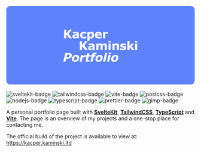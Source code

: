 ![readme-banner](./local/portfolio%20gh%20banner.png)

![sveltekit-badge](https://img.shields.io/badge/SvelteKit-FF3E00?style=for-the-badge&logo=Svelte&logoColor=white)
![tailwindcss-badge](https://img.shields.io/badge/Tailwind_CSS-38B2AC?style=for-the-badge&logo=tailwind-css&logoColor=white)
![vite-badge](https://img.shields.io/badge/Vite-B73BFE?style=for-the-badge&logo=vite&logoColor=FFD62E)
![postcss-badge](https://img.shields.io/badge/postcss-DD3A0A?style=for-the-badge&logo=postcss&logoColor=white)
![nodejs-badge](https://img.shields.io/badge/Node%20js-339933?style=for-the-badge&logo=nodedotjs&logoColor=white)
![typescript-badge](https://img.shields.io/badge/TypeScript-007ACC?style=for-the-badge&logo=typescript&logoColor=white)
![prettier-badge](https://img.shields.io/badge/prettier-1A2C34?style=for-the-badge&logo=prettier&logoColor=F7BA3E)
![gimp-badge](https://img.shields.io/badge/gimp-5C5543?style=for-the-badge&logo=gimp&logoColor=white)
<br>

A personal portfolio page built with [**SvelteKit**](https://kit.svelte.dev), [**TailwindCSS**](https://tailwindcss.com), [**TypeScript**](https://typescriptlang.org) and [**Vite**](https://vite.dev). The page is an overview of my projects and a one-stop place for contacting me.

The official build of the project is available to view at:<br>
https://kacper.kaminski.ltd